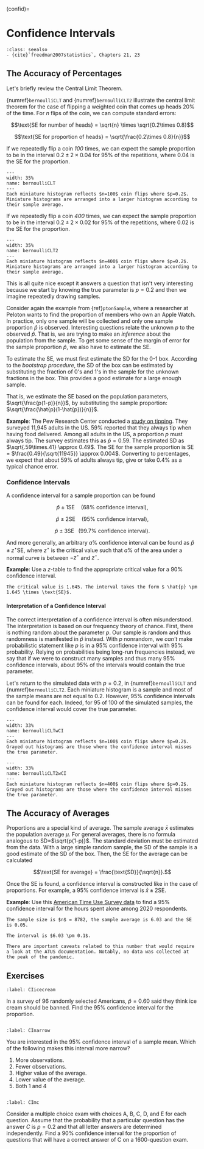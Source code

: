 (confid)=
# Confidence Intervals

```{admonition} Important Readings
:class: seealso
- {cite}`freedman2007statistics`, Chapters 21, 23
```

## The Accuracy of Percentages

Let's briefly review the Central Limit Theorem. 

{numref}`bernoulliCLT` and {numref}`bernoulliCLT2` illustrate the central limit theorem for the case of flipping a weighted coin that comes up heads 20% of the time. For $n$ flips of the coin, we can compute standard errors:

$$\text{SE for number of heads} = \sqrt{n} \times \sqrt{0.2\times 0.8}$$

$$\text{SE for proportion of heads} = \sqrt{\frac{0.2\times 0.8}{n}}$$

If we repeatedly flip a coin *100* times, we can expect the sample proportion to be in the interval $0.2\pm 2\times 0.04$ for 95\% of the repetitions, where 0.04 is the SE for the proportion.

```{figure} images/bernoulliCLT.svg
---
width: 35%
name: bernoulliCLT
---
Each miniature histogram reflects $n=100$ coin flips where $p=0.2$. Miniature histograms are arranged into a larger histogram according to their sample average.
```
If we repeatedly flip a coin *400* times, we can expect the sample proportion to be in the interval $0.2\pm 2\times 0.02$ for 95\% of the repetitions, where 0.02 is the SE for the proportion.

```{figure} images/bernoulliCLT2.svg
---
width: 35%
name: bernoulliCLT2
---
Each miniature histogram reflects $n=400$ coin flips where $p=0.2$. Miniature histograms are arranged into a larger histogram according to their sample average.
```

This is all quite nice except it answers a question that isn't very interesting because we start by knowing the true parameter is $p=0.2$ and then we imagine repeatedly drawing samples. 

Consider again the example from {ref}`ptonSample`, where a researcher at Peloton wants to find the proportion of members who own an Apple Watch. In practice, only one sample will be collected and only one sample proportion $\hat{p}$ is observed. Interesting questions relate the unknown $p$ to the observed $\hat{p}$. That is, we are trying to make an *inference* about the population from the sample. To get some sense of the margin of error for the sample proportion $\hat{p}$, we also have to estimate the SE. 

To estimate the SE, we must first estimate the SD for the 0-1 box. According to the *bootstrap procedure*, the SD of the box can be estimated by substituting the fraction of 0's and 1's in the sample for the unknown fractions in the box. This provides a good estimate for a large enough sample. 

That is, we estimate the SE based on the population parameters, $\sqrt{\frac{p(1-p)}{n}}$, by substituting the sample proportion: $\sqrt{\frac{\hat{p}(1-\hat{p})}{n}}$.

**Example**: The Pew Research Center conducted a [study on tipping](https://www.pewresearch.org/2023/11/09/tipping-culture-in-america-public-sees-a-changed-landscape/). They surveyed 11,945 adults in the US. 59% reported that they always tip when having food delivered. Among all adults in the US, a proportion $p$ must always tip. The survey estimates this as $\hat{p} = 0.59$. The estimated SD as $\sqrt{.59\times.41} \approx 0.49$. The SE for the sample proportion is SE = $\frac{0.49}{\sqrt{11945}} \approx 0.004$. Converting to percentages, we expect that about 59% of adults always tip, give or take 0.4% as a typical chance error.

### Confidence Intervals


A confidence interval for a sample proportion can be found

$$\hat{p} \pm 1 \text{SE} \hspace{12pt} (\text{68% confidence interval}),$$ 

$$\hat{p} \pm 2 \text{SE} \hspace{12pt} (\text{95% confidence interval}),$$ 

$$\hat{p} \pm 3 \text{SE} \hspace{9pt} (\text{99.7% confidence interval}).$$ 

And more generally, an arbitrary $a\%$ confidence interval can be found as $\hat{p} \pm z^{\star} \text{SE}$, where $z^\star$ is the critical value such that $a\%$ of the area under a normal curve is between $-z^\star$ and $z^\star$. 

**Example**: Use a $z$-table to find the appropriate critical value for a 90% confidence interval. 

```{dropdown} 90% confidence interval
The critical value is 1.645. The interval takes the form $ \hat{p} \pm 1.645 \times \text{SE}$.
```

#### Interpretation of a Confidence Interval

The correct interpretation of a confidence interval is often misunderstood. The interpretation is based on our frequency theory of chance. First, there is nothing random about the parameter $p$. Our sample is random and thus randomness is manifested in $\hat{p}$ instead. With $p$ nonrandom, we *can't* make probabilistic statement like $p$ is in a 95\% confidence interval with 95\% probability. Relying on probabilities being long-run frequencies instead, we say that if we were to construct many samples and thus many 95\% confidence intervals, about 95\% of the intervals would contain the true parameter. 

Let's return to the simulated data with $p=0.2$, in {numref}`bernoulliCLT` and {numref}`bernoulliCLT2`. Each miniature histogram is a sample and most of the sample means are not equal to 0.2. However, 95% confidence intervals can be found for each. Indeed, for 95 of 100 of the simulated samples, the confidence interval would cover the true parameter.

```{figure} images/bernoulliCLTwCI.svg
---
width: 33%
name: bernoulliCLTwCI
---
Each miniature histogram reflects $n=100$ coin flips where $p=0.2$. Grayed out histograms are those where the confidence interval misses the true parameter.
```

```{figure} images/bernoulliCLT2wCI.svg
---
width: 33%
name: bernoulliCLT2wCI
---
Each miniature histogram reflects $n=400$ coin flips where $p=0.2$. Grayed out histograms are those where the confidence interval misses the true parameter.
```

## The Accuracy of Averages

Proportions are a special kind of average. The sample average $\bar{x}$ estimates the  population average $\mu$. For general averages, there is no formula analogous to SD=$\sqrt{p(1-p)}$. The standard deviation must be estimated from the data. With a large simple random sample, the SD of the sample is a good estimate of the SD of the box. Then, the SE for the average can be calculated

$$\text{SE for average} = \frac{\text{SD}}{\sqrt{n}}.$$

Once the SE is found, a confidence interval is constructed like in the case of proportions. For example, a 95% confidence interval is $\bar{x} \pm 2\text{SE}$.

**Example**: Use this [American Time Use Survey data](https://docs.google.com/spreadsheets/d/1PLUjN4IR-XRPJ8pjDGZGyUG4ii9b_shQa_R78rKaghA/edit?usp=sharing) to find a 95% confidence interval for the hours spent alone among 2020 respondents.

```{dropdown} 90% confidence interval
The sample size is $n$ = 8782, the sample average is 6.03 and the SE is 0.05.

The interval is $6.03 \pm 0.1$.

There are important caveats related to this number that would require a look at the ATUS documentation. Notably, no data was collected at the peak of the pandemic.
```


## Exercises

```{exercise-start}
:label: CIicecream
```
In a survey of 96 randomly selected Americans, $\hat{p} = 0.60$ said they think ice cream should be banned. Find the 95% confidence interval for the proportion. 
```{exercise-end}
```

```{exercise-start}
:label: CInarrow
```
You are interested in the 95% confidence interval of a sample mean. Which of the following makes this interval more narrow?

1. More observations.
2. Fewer observations.
3. Higher value of the average.
4. Lower value of the average. 
5. Both 1 and 4
```{exercise-end}
```

```{exercise-start}
:label: CImc
```
Consider a multiple choice exam with choices A, B, C, D, and E for each question. Assume that the probability that a particular question has the answer $C$ is $p = 0.2$ and that all letter answers are determined independently. Find a 90% confidence interval for the proportion of questions that will have a correct answer of C on a 1600-question exam. 
```{exercise-end}
```

